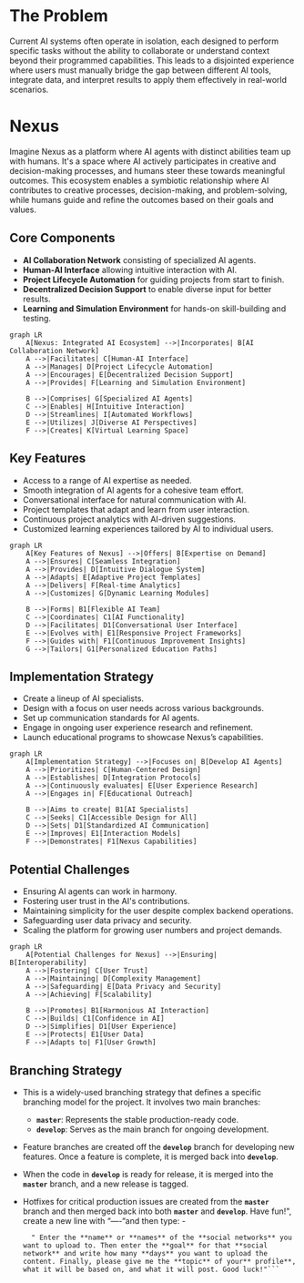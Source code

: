 # The Problem

Current AI systems often operate in isolation, each designed to perform specific tasks without the ability to collaborate or understand context beyond their programmed capabilities. This leads to a disjointed experience where users must manually bridge the gap between different AI tools, integrate data, and interpret results to apply them effectively in real-world scenarios.

# Nexus

Imagine Nexus as a platform where AI agents with distinct abilities team up with humans. It's a space where AI actively participates in creative and decision-making processes, and humans steer these towards meaningful outcomes. This ecosystem enables a symbiotic relationship where AI contributes to creative processes, decision-making, and problem-solving, while humans guide and refine the outcomes based on their goals and values.

## **Core Components**

- **AI Collaboration Network** consisting of specialized AI agents.
- **Human-AI Interface** allowing intuitive interaction with AI.
- **Project Lifecycle Automation** for guiding projects from start to finish.
- **Decentralized Decision Support** to enable diverse input for better results.
- **Learning and Simulation Environment** for hands-on skill-building and testing.

```mermaid
graph LR
    A[Nexus: Integrated AI Ecosystem] -->|Incorporates| B[AI Collaboration Network]
    A -->|Facilitates| C[Human-AI Interface]
    A -->|Manages| D[Project Lifecycle Automation]
    A -->|Encourages| E[Decentralized Decision Support]
    A -->|Provides| F[Learning and Simulation Environment]

    B -->|Comprises| G[Specialized AI Agents]
    C -->|Enables| H[Intuitive Interaction]
    D -->|Streamlines| I[Automated Workflows]
    E -->|Utilizes| J[Diverse AI Perspectives]
    F -->|Creates| K[Virtual Learning Space]
```

## **Key Features**

- Access to a range of AI expertise as needed.
- Smooth integration of AI agents for a cohesive team effort.
- Conversational interface for natural communication with AI.
- Project templates that adapt and learn from user interaction.
- Continuous project analytics with AI-driven suggestions.
- Customized learning experiences tailored by AI to individual users.

```mermaid
graph LR
    A[Key Features of Nexus] -->|Offers| B[Expertise on Demand]
    A -->|Ensures| C[Seamless Integration]
    A -->|Provides| D[Intuitive Dialogue System]
    A -->|Adapts| E[Adaptive Project Templates]
    A -->|Delivers| F[Real-time Analytics]
    A -->|Customizes| G[Dynamic Learning Modules]

    B -->|Forms| B1[Flexible AI Team]
    C -->|Coordinates| C1[AI Functionality]
    D -->|Facilitates| D1[Conversational User Interface]
    E -->|Evolves with| E1[Responsive Project Frameworks]
    F -->|Guides with| F1[Continuous Improvement Insights]
    G -->|Tailors| G1[Personalized Education Paths]
```

## **Implementation Strategy**

- Create a lineup of AI specialists.
- Design with a focus on user needs across various backgrounds.
- Set up communication standards for AI agents.
- Engage in ongoing user experience research and refinement.
- Launch educational programs to showcase Nexus’s capabilities.

```mermaid
graph LR
    A[Implementation Strategy] -->|Focuses on| B[Develop AI Agents]
    A -->|Prioritizes| C[Human-Centered Design]
    A -->|Establishes| D[Integration Protocols]
    A -->|Continuously evaluates| E[User Experience Research]
    A -->|Engages in| F[Educational Outreach]

    B -->|Aims to create| B1[AI Specialists]
    C -->|Seeks| C1[Accessible Design for All]
    D -->|Sets| D1[Standardized AI Communication]
    E -->|Improves| E1[Interaction Models]
    F -->|Demonstrates| F1[Nexus Capabilities]
```

## **Potential Challenges**

- Ensuring AI agents can work in harmony.
- Fostering user trust in the AI's contributions.
- Maintaining simplicity for the user despite complex backend operations.
- Safeguarding user data privacy and security.
- Scaling the platform for growing user numbers and project demands.

```mermaid
graph LR
    A[Potential Challenges for Nexus] -->|Ensuring| B[Interoperability]
    A -->|Fostering| C[User Trust]
    A -->|Maintaining| D[Complexity Management]
    A -->|Safeguarding| E[Data Privacy and Security]
    A -->|Achieving| F[Scalability]

    B -->|Promotes| B1[Harmonious AI Interaction]
    C -->|Builds| C1[Confidence in AI]
    D -->|Simplifies| D1[User Experience]
    E -->|Protects| E1[User Data]
    F -->|Adapts to| F1[User Growth]
```
## Branching Strategy

- This is a widely-used branching strategy that defines a specific branching model for the project. It involves two main branches:
    - **`master`**: Represents the stable production-ready code.
    - **`develop`**: Serves as the main branch for ongoing development.
- Feature branches are created off the **`develop`** branch for developing new features. Once a feature is complete, it is merged back into **`develop`**.
- When the code in **`develop`** is ready for release, it is merged into the **`master`** branch, and a new release is tagged.
- Hotfixes for critical production issues are created from the **`master`** branch and then merged back into both **`master`** and **`develop`**.
        Have fun!", create a new line with “—-“and then type: -
        
        " Enter the **name** or **names** of the **social networks** you want to upload to. Then enter the **goal** for that **social network** and write how many **days** you want to upload the content. Finally, please give me the **topic** of your** profile**, what it will be based on, and what it will post. Good luck!"```
